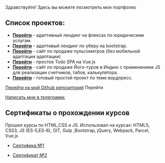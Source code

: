 Здравствуйте!
Здесь вы можете посмотреть мое портфолио

## Список проектов:

* **[Перейти](https://pullso.github.io/landing_flex/)** - адаптивный лендинг на флексах по юридическим услугам.
* **[Перейти](https://pullso.github.io/Uber_bootstrap/src/)** - адаптивый лендинг по уберу на bootstrap.
* **[Перейти](https://pullso.github.io/Pulse_flex/dist)** - сайт по продаже пульсометров (без мобильной адаптации адаптации)
* **[Перейти](https://pullso.github.io/vue-todo/)** - простое Todo SPA на Vue.js
* **[Перейти](https://pullso.github.io/yoga_js/)** - сайт по продаже Його-туров в Индию с применением JS для реализации счетчиков, табов, калькулятора.
* **[Перейти](https://pullso.github.io/Wordpress/)** - готовый простой проект по теме вордпресс.


 [Перейти на мой Github репозиторий](https://github.com/pullso/pullso.github.io) Перейти

 [Написать мне в телеграмм: ](https://t-do.ru/pullso/)

## Сертификаты о прохождении курсов
Прошел курсы по HTML,CSS и JS.
Использовал на курсах: HTML5, CSS3, JS (ES-5,ES-6), GIT, Gulp ,Bootstrap, jQuery, Webpack, Parcel, Vue.js

* [Сертифика №1](https://www.udemy.com/certificate/UC-fe0493a0-0124-4d23-a538-5c62b5903bcd)

* [Сертификат №2](https://www.udemy.com/certificate/UC-3f63b80f-0a14-4a56-a578-ea9f4151ea51/)

